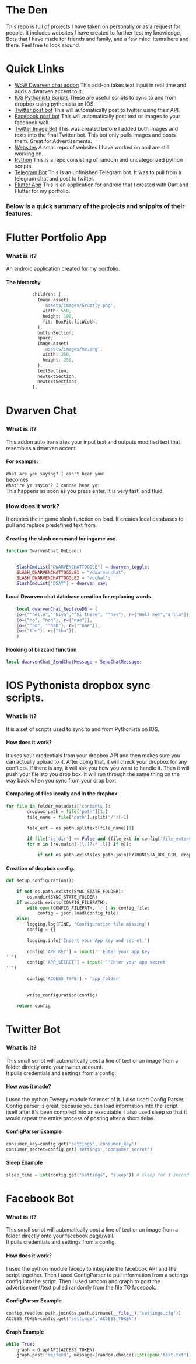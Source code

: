 # The Den

This repo is full of projects I have taken on personally or as a request for people. It includes websites I have created to further test my knowledge, Bots that I have made for friends and family, and a few misc. items here and there. Feel free to look around.

# Quick Links
- [WoW Dwarven chat addon](https://github.com/Gruzzly-bear/The-Den/tree/master/DwarvenChat)
This add-on takes text input in real time and adds a dwarven accent to it.
- [IOS Pythonista Scripts](https://github.com/Gruzzly-bear/The-Den/tree/master/IOS%20Pythonista%20sync%20scripts)
These are useful scripts to sync to and from dropbox using pythonista on IOS.
- [Twitter post bot](https://github.com/Gruzzly-bear/The-Den/tree/master/TwitterBot)
This will automatically post to twitter using their API.
- [Facebook post bot](https://github.com/Gruzzly-bear/The-Den/tree/master/Facebook%20Bot)
This will automatically post text or images to your facebook wall.
- [Twitter Image Bot](https://github.com/Gruzzly-bear/The-Den/tree/master/Twitter%20Image%20Bot)
This was created before I added both images and texts into the final Twitter bot. This bot only pulls images and posts them. Great for Advertisements.
- [Websites](https://github.com/Gruzzly-bear/The-Den/tree/master/Websites)
A small repo of websites I have worked on and are still working on.
- [Python](https://github.com/Gruzzly-bear/The-Den/tree/master/python)
This is a repo consisting of random and uncategorized python scripts.
- [Telegram Bot](https://github.com/Gruzzly-bear/The-Den/tree/master/Telegram%20Bot)
This is an unfinished Telegram bot. It was to pull from a telegram chat and post to twitter.
- [Flutter App](
https://github.com/Gruzzly-bear/The-Den/tree/master/Flutter%20App)
This is an application for android that I created with Dart and Flutter for my portfolio.


### Below is a quick summary of the projects and snippits of their features.


# Flutter Portfolio App

### What is it?
An android application created for my portfolio.

#### The hierarchy
```dart
          children: [
            Image.asset(
              'assets/images/Gruzzly.png',
              width: 550,
              height: 100,
              fit: BoxFit.fitWidth,
            ),
            buttonSection,
            space,
            Image.asset(
              'assets/images/me.png',
              width: 250,
              height: 250,
            ),
            textSection,
            newtextSection,
            newtextSections
          ],
 ```

# Dwarven Chat

### What is it?
This addon auto translates your input text and outputs modified text that resembles a dwarven accent.
#### For example:
``` What are you saying? I can't hear you! ``` <br/>
becomes <br/>
``` What're ye sayin'? I cannae hear ye! ``` <br/>
This happens as soon as you press enter. It is very fast, and fluid.

### How does it work?
It creates the in game slash function on load. It creates local databases to pull and replace predefined text from.
#### Creating the slash command for ingame use.
```lua
function DwarvenChat_OnLoad()

	
	SlashCmdList["DWARVENCHATTOGGLE"] = dwarven_toggle;
	SLASH_DWARVENCHATTOGGLE1 = "/dwarvenchat";
	SLASH_DWARVENCHATTOGGLE2 = "/dchat";
	SlashCmdList["DSAY"] = dwarven_say;
 ```

#### Local Dwarven chat database creation for replacing words.
```lua
	local dwarvenChat_ReplaceDB = {
	{o={"^hello","^hiya","^hi there", "^hey"}, r={"Well met","E'llo"}},
	{o={"no", "nah"}, r={"nae"}},
	{o={"^no", "^nah"}, r={"^nae"}},
	{o={"the"}, r={"tha"}},
	}
```
#### Hooking of blizzard function
```lua
local dwarvenChat_SendChatMessage = SendChatMessage;
```

# IOS Pythonista dropbox sync scripts.

### What is it?
It is a set of scripts used to sync to and from Pythonista on IOS.
#### How does it work?
It uses your credentials from your dropbox API and then makes sure you can actually upload to it. After doing that, it will check your dropbox for any conflicts. If there is any, it will ask you how you want to handle it. Then it will push your file sto you drop box.
It will run through the same thing on the way back when you sync from your drop box.
#### Comparing of files locally and in the dropbox.
```python
for file in folder_metadata['contents']:
		dropbox_path = file['path'][1:]
		file_name = file['path'].split('/')[-1]
		
		file_ext = os.path.splitext(file_name)[1]
		
		if file['is_dir'] == False and (file_ext in config['file_extensions'] or [m.group(0) for l in config['file_extensions'] 
		for m in [re.match('[\.]?\*',l)] if m]):

			if not os.path.exists(os.path.join(PYTHONISTA_DOC_DIR, dropbox_path)):
 ```
#### Creation of dropbox config.
```python
def setup_configuration():
	
	if not os.path.exists(SYNC_STATE_FOLDER):
		os.mkdir(SYNC_STATE_FOLDER)
	if os.path.exists(CONFIG_FILEPATH):
		with open(CONFIG_FILEPATH, 'r') as config_file:
			config = json.load(config_file)
	else:
		logging.log(FINE, 'Configuration file missing')
		config = {}
		
		logging.info('Insert your App key and secret.')
		
		config['APP_KEY'] = input('''Enter your app key
''')
		config['APP_SECRET'] = input('''Enter your app secret
''')
		
		config['ACCESS_TYPE'] = 'app_folder'
		
		
		write_configuration(config)
			
	return config
  ```
# Twitter Bot

### What is it?
This small script will automatically post a line of text or an image from a folder directly onto your twitter account.<br/>
It pulls credentials and settings from a config.

#### How was it made?
I used the python Tweepy module for most of it. I also used Config Parser. Config parser is great, because you can load information into the script itself after it's been compiled into an executable. I also used sleep so that it would repeat the entire process of posting after a short delay.

#### ConfigParser Example
```python
consumer_key=config.get('settings','consumer_key')
consumer_secret=config.get('settings','consumer_secret')
```
#### Sleep Example
```python
sleep_time = int(config.get("settings", "sleep")) # sleep for 1 second by default
```
# Facebook Bot

### What is it?
This small script will automatically post a line of text or an image from a folder directly onto your facebook page/wall.<br/>
It pulls credentials and settings from a config.

#### How does it work?
I used the python module facepy to integrate the facebook API and the script together. Then I used ConfigParser to pull information from a settings config into the script.
Then I used random and graph to post the advertisement/text pulled randomly from the file TO facebook.

#### ConfigParser Example
```python
config.read(os.path.join(os.path.dirname(__file__),"settings.cfg"))
ACCESS_TOKEN=config.get('settings','ACCESS_TOKEN')
```

#### Graph Example
```python
while True:
	graph = GraphAPI(ACCESS_TOKEN)
	graph.post('me/feed', message=(random.choice(list(open('text.txt')))))
 ```



 









<!-- Contact and links
- [Github](https://github.com/Gruzzly-bear)
- [Email](mailto:MB.Bowen@outlook.com?subject=Hey%20There!)
- [Website](https://gruzzly.co) -->
